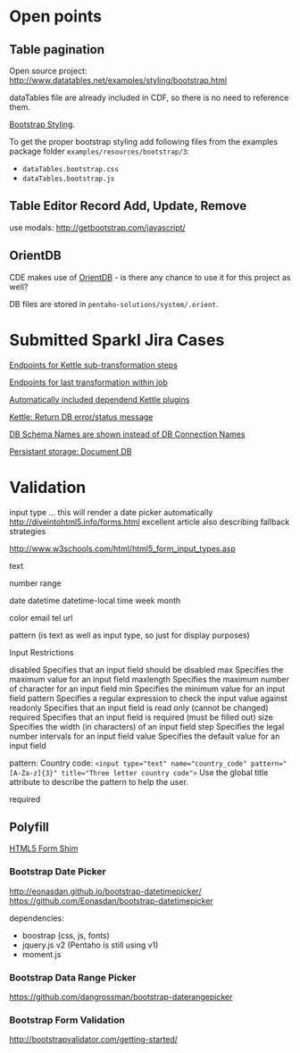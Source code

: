 

# Open points

## Table pagination

Open source project: http://www.datatables.net/examples/styling/bootstrap.html

dataTables file are already included in CDF, so there is no need to reference them.

[Bootstrap Styling](https://editor.datatables.net/examples/styling/bootstrap.html).

To get the proper bootstrap styling add following files from the examples package folder `examples/resources/bootstrap/3`:

- `dataTables.bootstrap.css`
- `dataTables.bootstrap.js`

## Table Editor Record Add, Update, Remove

use modals: http://getbootstrap.com/javascript/

## OrientDB

CDE makes use of [OrientDB](http://www.orientechnologies.com/orientdb/) - is there any chance to use it for this project as well?

DB files are stored in `pentaho-solutions/system/.orient`.


# Submitted Sparkl Jira Cases

[Endpoints for Kettle sub-transformation steps](http://jira.pentaho.com/browse/SPARKL-65)

[Endpoints for last transformation within job](http://jira.pentaho.com/browse/SPARKL-66)

[Automatically included dependend Kettle plugins](http://jira.pentaho.com/browse/SPARKL-67)

[Kettle: Return DB error/status message](http://jira.pentaho.com/browse/PDI-12719)

[DB Schema Names are shown instead of DB Connection Names](https://github.com/webdetails/kettle-baserver-utils/issues/2)

[Persistant storage: Document DB](http://jira.pentaho.com/browse/SPARKL-96)

# Validation

input type ... this will render a date picker automatically
http://diveintohtml5.info/forms.html
excellent article also describing fallback strategies


http://www.w3schools.com/html/html5_form_input_types.asp


text

number
range

date
datetime
datetime-local
time
week
month

color
email
tel
url


pattern (is text as well as input type, so just for display purposes)



Input Restrictions

disabled	Specifies that an input field should be disabled
max	Specifies the maximum value for an input field
maxlength	Specifies the maximum number of character for an input field
min	Specifies the minimum value for an input field
pattern	Specifies a regular expression to check the input value against
readonly	Specifies that an input field is read only (cannot be changed)
required	Specifies that an input field is required (must be filled out)
size	Specifies the width (in characters) of an input field
step	Specifies the legal number intervals for an input field
value	Specifies the default value for an input field

pattern:
Country code: `<input type="text" name="country_code" pattern="[A-Za-z]{3}" title="Three letter country code">`
Use the global title attribute to describe the pattern to help the user.

required

## Polyfill

[HTML5 Form Shim](http://dsheiko.github.io/HTML5-Form-Shim/)

### Bootstrap Date Picker

http://eonasdan.github.io/bootstrap-datetimepicker/
https://github.com/Eonasdan/bootstrap-datetimepicker

dependencies:

- boostrap (css, js, fonts)
- jquery.js v2 (Pentaho is still using v1)
- moment.js

### Bootstrap Data Range Picker ###

https://github.com/dangrossman/bootstrap-daterangepicker

### Bootstrap Form Validation

http://bootstrapvalidator.com/getting-started/